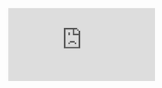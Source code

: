 
<iframe src="https://www.youtube.com/embed/GtP1EaPzRrM" frameborder="0" allow="accelerometer; autoplay; encrypted-media; gyroscope; picture-in-picture"></iframe>
